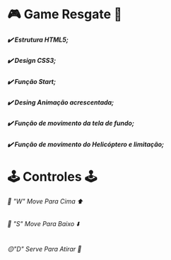 # :video_game: Game Resgate :helicopter: 
##### :heavy_check_mark: Estrutura HTML5;
##### :heavy_check_mark: Design CSS3;
##### :heavy_check_mark: Função Start;
##### :heavy_check_mark: Desing Animação acrescentada;
##### :heavy_check_mark: Função de movimento da tela de fundo;
##### :heavy_check_mark: Função de movimento do Helicóptero e limitação;

#  :joystick: Controles :joystick:
###### :red_circle: "W" Move Para Cima :arrow_up:
###### :red_circle: "S" Move Para Baixo :arrow_down:
###### :yellow_circle:"D" Serve Para Atirar :gun: